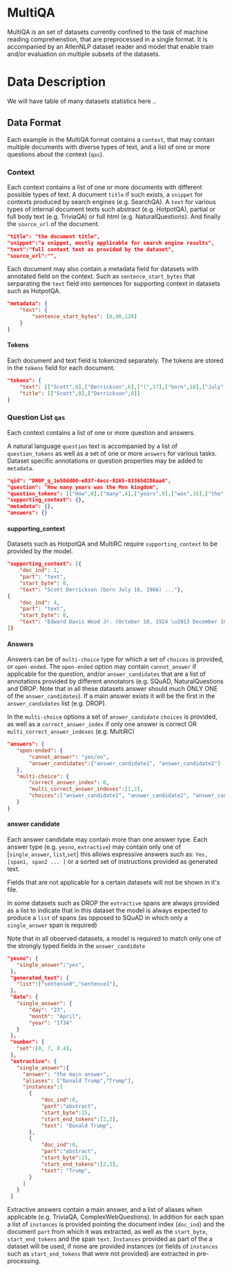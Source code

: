 # MultiQA

MultiQA is an set of datasets currently confined to the task of machine reading comprehenstion, that are preprocessed in a single format.
It is accompanied by an AllenNLP dataset reader and model that enable train and/or evaluation on multiple subsets of the datasets. 




# Data Description
We will have table of many datasets statistics here .. 

## Data Format
Each example in the MultiQA format contains a `context`, that may contain multiple documents with diverse types of text, and a list of one or more questions about the context (`qas`).

### Context

Each context contains a list of one or more documents with different possible types of text. A document `title` if such exists, a `snippet` for contexts produced by search engines (e.g. SearchQA). A `text` for various types of internal document texts such abstract (e.g. HotpotQA), partial or full body text (e.g. TriviaQA) or full html (e.g. NaturalQuestions). And finally the `source_url` of the document. 

```json
"title": "the document title",
"snippet":"a snippet, mostly applicable for search engine results", 
"text":"full context text as provided by the dataset",
"source_url":"",
```

Each document may also contain a metadata field for datasets with annotated field on the context. Such as `sentence_start_bytes`  that serparating the `text` field into sentences for supporting context in datasets such as HotpotQA.

```json
"metadata": {
    "text": {
        "sentence_start_bytes": [0,90,128]
    }
}
```

#### Tokens
Each document and text field is tokenized separately. The tokens are stored in the `tokens` field for each document.

```json
"tokens": {
    "text": [["Scott",0],["Derrickson",6],["(",17],["born",18],["July",23],["16",28]],
    "title": [["Scott",0],["Derrickson",6]]
}
```

### Question List `qas`

Each context contains a list of one or more question and answers. 

A natural language `question` text is accompanied by a list of `question_tokens` as well as a set of one or more `answers` for various tasks.  Dataset specific annotations or question properties may be added to `metadata`. 
```json
"qid": "DROP_q_1e50dd00-e837-4ecc-8265-83365d286aa4",
"question": "How many years was the Mon kingdom",
"question_tokens": [["How",0],["many",4],["years",9],["was",15],["the",19],["Mon",23],["kingdom",27]],
"supporting_context": {},
"metadata": {},
"answers": {}
```

#### supporting_context

Datasets such as HotpotQA and MultiRC require `supporting_context` to be provided by the model.
  
```json
"supporting_context": [{
    "doc_ind": 1,
    "part": "text",
    "start_byte": 0,
    "text": "Scott Derrickson (born July 16, 1966) ..."},
{
    "doc_ind": 4,
    "part": "text",
    "start_byte": 0,
    "text": "Edward Davis Wood Jr. (October 10, 1924 \u2013 December 10, 1978) was an American filmmaker, ..."}
]}
```

#### Answers 

Answers can be of `multi-choice` type for which a set of `choices` is provided, or `open-ended`. The `open-ended` option may contain `cannot_answer` if applicable for the question, and/or `answer_candidates` that are a list of annotations provided by different annotators (e.g. SQuAD, NaturalQuestions and DROP. Note that in all these datasets answer should much ONLY ONE of the `answer_candidates`). If a main answer exists it will be the first in the `answer_candidates` list (e.g. DROP).

In the `multi-choice` options a set of `answer_candidate` `choices` is provided, as well as a `correct_answer_index` if only one answer is correct OR `multi_correct_answer_indexes` (e.g. MultiRC)

 ```json
"answers": {
    "open-ended": {
        "cannot_answer": "yes/no",
        "answer_candidates":["answer_candidate1", "answer_candidate2"]
    },
    "multi-choice": {
        "correct_answer_index": 0,
        "multi_correct_answer_indexes":[1,2],
        "choices":["answer_candidate1", "answer_candidate2", "answer_candidate3" ]
    }
}
```


#### answer candidate

Each answer candidate may contain more than one answer type. Each answer type (e.g. `yesno`, `extractive`) may contain only one of [`single_answer`, `list`,`set`] this allows expressive answers such as:
`Yes, [span1, span2 ... ]` or a sorted set of instructions provided as generated text.

Fields that are not applicable for a certain datasets will not be shown in it's file.

In some datasets such as DROP the `extractive` spans are always provided as a list to indicate that in this dataset the model is always expected to produce a `list` of spans (as opposed to SQuAD in which only a `single_answer` span is required)

Note that in all observed datasets, a model is required to match only one of the strongly typed fields in the `answer_candidate`


 ```json
"yesno": {
    "single_answer":"yes",
  },
  "generated_text": {
    "list":["sentense0","sentence1"],
  },
  "date": {
    "single_answer": {
        "day": "23",
        "month": "April",
        "year": "1734"
    }
  },
  "number": {
    "set":[0, 7, 8.4],
  },
  "extractive": {
    "single_answer":{
      "answer": "the main answer",
      "aliases": ["Donald Trump","Trump"],
      "instances":[
        {
            "doc_ind":0,
            "part":"abstract",
            "start_byte":15,
            "start_end_tokens":[2,3],
            "text": "Donald Trump",
        },
        {
            "doc_ind":0,
            "part":"abstract",
            "start_byte":15,
            "start_end_tokens":[2,3],
            "text": "Trump",
        }
      ]
    }
  }
```

Extractive answers contain a main answer, and a list of aliases when applicable (e.g. TriviaQA, ComplexWebQuestions). In addition for each span a list of `instances` is provided pointing the document index (`doc_ind`) and the document `part` from which it was extracted, as well as the `start_byte`, `start_end_tokens` and the span `text`.  `Instances` provided as part of the a dataset will be used, if none are provided instances (or fields of `instances` such as `start_end_tokens` that were not provided) are extracted in pre-processing.


